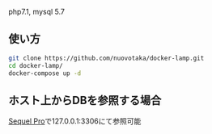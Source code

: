 php7.1, mysql 5.7

## 使い方

```bash
git clone https://github.com/nuovotaka/docker-lamp.git
cd docker-lamp/
docker-compose up -d
```

## ホスト上からDBを参照する場合
[Sequel Pro](https://www.sequelpro.com/)で127.0.0.1:3306にて参照可能
